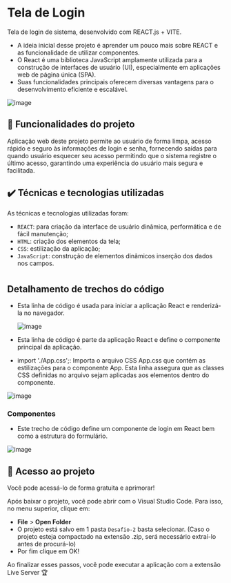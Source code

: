 # Tela de Login

Tela de login de sistema, desenvolvido com REACT.js + VITE.
- A ideia inicial desse projeto é aprender um pouco mais sobre REACT e as funcionalidade de utilizar componentes.
- O React é uma biblioteca JavaScript amplamente utilizada para a construção de interfaces de usuário (UI), especialmente em aplicações web de página única (SPA).
- Suas funcionalidades principais oferecem diversas vantagens para o desenvolvimento eficiente e escalável.

![image](https://github.com/jcamposmelo/Tela_Login/assets/101723959/7409f524-f6be-4eb9-af01-6e89337a107f)

## 🔨 Funcionalidades do projeto

Aplicação web deste projeto permite ao usuário de forma limpa, acesso rápido e seguro às informações de login e senha, fornecendo saídas para quando usuário esquecer seu acesso permitindo que o sistema registre o último acesso, garantindo uma experiência do usuário mais segura e facilitada.

## ✔️ Técnicas e tecnologias utilizadas

As técnicas e tecnologias utilizadas foram:

- `REACT`: para criação da interface de usuário dinâmica, performática e de fácil manutenção;
- `HTML`: criação dos elementos da tela;
- `CSS`: estilização da aplicação;
- `JavaScript`: construção de elementos dinâmicos inserção dos dados nos campos.

#
## Detalhamento de trechos do código

- Esta linha de código é usada para iniciar a aplicação React e renderizá-la no navegador. 
  
  ![image](https://github.com/jcamposmelo/Tela_Login/assets/101723959/05de53b5-87f1-458a-8b09-0bdb97148371)

- Esta linha de código é parte da aplicação React e define o componente principal da aplicação.
- import './App.css';: Importa o arquivo CSS App.css que contém as estilizações para o componente App. Esta linha assegura que as classes CSS definidas no arquivo sejam aplicadas aos elementos dentro do componente.

![image](https://github.com/jcamposmelo/Tela_Login/assets/101723959/68d0e258-9589-44a7-8ffe-fa670e8dd3a9)

### Componentes

- Este trecho de código define um componente de login em React bem como a estrutura do formulário. 

![image](https://github.com/jcamposmelo/Tela_Login/assets/101723959/a95351f6-1e60-49f5-bb34-4a7ad3136193)

## 📁 Acesso ao projeto

Você pode acessá-lo de forma gratuita e aprimorar!

Após baixar o projeto, você pode abrir com o Visual Studio Code. Para isso, no menu superior, clique em:

- **File** > **Open Folder**
- O projeto está salvo em 1 pasta `Desafio-2` basta selecionar. (Caso o projeto esteja compactado na extensão .zip, será necessário extraí-lo antes de procurá-lo)
- Por fim clique em OK!

Ao finalizar esses passos, você pode executar a aplicação com a extensão Live Server 🏆 
